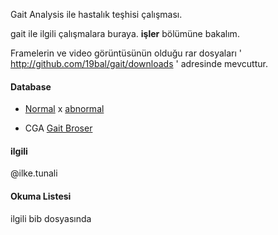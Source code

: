 Gait Analysis ile hastalık teşhisi çalışması.

gait ile ilgili çalışmalara buraya. **işler** bölümüne bakalım.

Framelerin ve video görüntüsünün olduğu rar dosyaları ' http://github.com/19bal/gait/downloads ' adresinde mevcuttur.

#### Database

- [Normal](http://library.med.utah.edu/neurologicexam/zips/QT_STANDARD/gait_n_all.zip) x [abnormal](http://library.med.utah.edu/neurologicexam/zips/QT_STANDARD/gait_ab_all.zip)

- CGA [Gait Broser](http://www.univie.ac.at/cga/GaitBrowser/)

#### ilgili

@ilke.tunali

#### Okuma Listesi

ilgili bib dosyasında 
